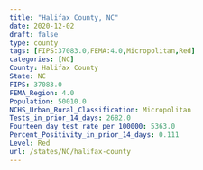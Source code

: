 ```yaml
---
title: "Halifax County, NC"
date: 2020-12-02
draft: false
type: county
tags: [FIPS:37083.0,FEMA:4.0,Micropolitan,Red]
categories: [NC]
County: Halifax County
State: NC
FIPS: 37083.0
FEMA_Region: 4.0
Population: 50010.0
NCHS_Urban_Rural_Classification: Micropolitan
Tests_in_prior_14_days: 2682.0
Fourteen_day_test_rate_per_100000: 5363.0
Percent_Positivity_in_prior_14_days: 0.111
Level: Red
url: /states/NC/halifax-county
---
```



